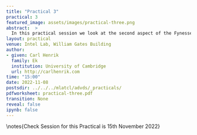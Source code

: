```yaml
---
title: "Practical 3"
practical: 3
featured_image: assets/images/practical-three.png
abstract:  >
  In this practical session we look at the second aspect of the Fynesse data science process, *assess*. In particular, we are going to download data from OpenStreetMap and verify its quality and utility.
layout: practical
venue: Intel Lab, William Gates Building
author:
- given: Carl Henrik
  family: Ek
  institution: University of Cambridge
  url: http://carlhenrik.com
time: "15:00"
date: 2022-11-08
postsdir: ../../../mlatcl/advds/_practicals/
pdfworksheet: practical-three.pdf
transition: None
reveal: false
ipynb: false
---
```


\notes{Check Session for this Practical is 15th November 2022}

